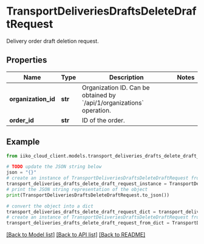 # TransportDeliveriesDraftsDeleteDraftRequest

Delivery order draft deletion request.

## Properties

Name | Type | Description | Notes
------------ | ------------- | ------------- | -------------
**organization_id** | **str** | Organization ID.                Can be obtained by &#x60;/api/1/organizations&#x60; operation. | 
**order_id** | **str** | ID of the order. | 

## Example

```python
from iiko_cloud_client.models.transport_deliveries_drafts_delete_draft_request import TransportDeliveriesDraftsDeleteDraftRequest

# TODO update the JSON string below
json = "{}"
# create an instance of TransportDeliveriesDraftsDeleteDraftRequest from a JSON string
transport_deliveries_drafts_delete_draft_request_instance = TransportDeliveriesDraftsDeleteDraftRequest.from_json(json)
# print the JSON string representation of the object
print(TransportDeliveriesDraftsDeleteDraftRequest.to_json())

# convert the object into a dict
transport_deliveries_drafts_delete_draft_request_dict = transport_deliveries_drafts_delete_draft_request_instance.to_dict()
# create an instance of TransportDeliveriesDraftsDeleteDraftRequest from a dict
transport_deliveries_drafts_delete_draft_request_from_dict = TransportDeliveriesDraftsDeleteDraftRequest.from_dict(transport_deliveries_drafts_delete_draft_request_dict)
```
[[Back to Model list]](../README.md#documentation-for-models) [[Back to API list]](../README.md#documentation-for-api-endpoints) [[Back to README]](../README.md)


